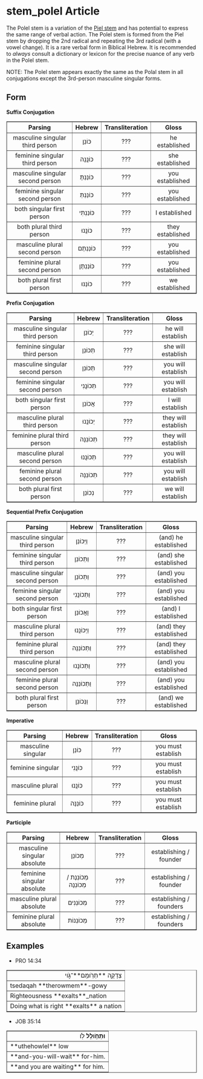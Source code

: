 # stem_polel Article
The Polel stem is a variation of the [Piel stem](https://git.door43.org/Door43/en-uhg/src/master/content/stem_piel/02.md) and has potential to express the same range of verbal action.  The Polel stem is formed from the Piel stem by dropping the 2nd radical and repeating the 3rd radical (with a vowel change).  It is a rare verbal form in Biblical Hebrew.  It is recommended to *always* consult a dictionary or lexicon for the precise nuance of any verb in the Polel stem.

NOTE: The Polel stem appears exactly the same as the Polal stem in all conjugations except the 3rd-person masculine singular forms.

## Form

**Suffix Conjugation**
<table border="1" class="docutils">
<tr class="row-odd"><th>Parsing</th><th>Hebrew</th><th>Transliteration</th><th>Gloss</th>
</tr>
<tr class="row-even" align="center"><td>masculine singular third person</td><td>כּוֹנֵן</td><td>???</td><td>he established</td>
</tr>
<tr class="row-odd" align="center"><td>feminine singular third person</td><td>כּוֹנֲנָה</td><td>???</td><td>she established</td>
</tr>
<tr class="row-even" align="center"><td>masculine singular second person</td><td>כּוֹנַנְתָּ</td><td>???</td><td>you established</td>
</tr>
<tr class="row-odd" align="center"><td>feminine singular second person</td><td>כּוֹנַנְתְּ</td><td>???</td><td>you established</td>
</tr>
<tr class="row-even" align="center"><td>both singular first person</td><td>כּוֹנַנְתִּי</td><td>???</td><td>I established</td>
</tr>
<tr class="row-odd" align="center"><td>both plural third person</td><td>כּוֹנֲנוּ</td><td>???</td><td>they established</td>
</tr>
<tr class="row-even" align="center"><td>masculine plural second person</td><td>כּוֹנַנְתֶּם</td><td>???</td><td>you established</td>
</tr>
<tr class="row-odd" align="center"><td>feminine plural second person</td><td>כּוֹנַנְתֶּן</td><td>???</td><td>you established</td>
</tr>
<tr class="row-even" align="center"><td>both plural first person</td><td>כּוֹנַנּוּ</td><td>???</td><td>we established</td>
</tr>
</tbody>
</table>

**Prefix Conjugation**
<table border="1" class="docutils">
<tr class="row-odd"><th>Parsing</th><th>Hebrew</th><th>Transliteration</th><th>Gloss</th>
</tr>
<tr class="row-even" align="center"><td>masculine singular third person</td><td>יְכוֹנֵן</td><td>???</td><td>he will establish</td>
</tr>
<tr class="row-odd" align="center"><td>feminine singular third person</td><td>תְּכוֹנֵן</td><td>???</td><td>she will establish</td>
</tr>
<tr class="row-even" align="center"><td>masculine singular second person</td><td>תְּכוֹנֵן</td><td>???</td><td>you will establish</td>
</tr>
<tr class="row-odd" align="center"><td>feminine singular second person</td><td>תְּכוֹנֲנִי</td><td>???</td><td>you will establish</td>
</tr>
<tr class="row-even" align="center"><td>both singular first person</td><td>אֲכוֹנֵן</td><td>???</td><td>I will establish</td>
</tr>
<tr class="row-odd" align="center"><td>masculine plural third person</td><td>יְכוֹנֲנוּ</td><td>???</td><td>they will establish</td>
</tr>
<tr class="row-even" align="center"><td>feminine plural third person</td><td>תְּכוֹנֵנָּה</td><td>???</td><td>they will establish</td>
</tr>
<tr class="row-odd" align="center"><td>masculine plural second person</td><td>תְּכוֹנֲנוּ</td><td>???</td><td>you will establish</td>
</tr>
<tr class="row-even" align="center"><td>feminine plural second person</td><td>תְּכוֹנֵנָּה</td><td>???</td><td>you will establish</td>
</tr>
<tr class="row-odd" align="center"><td>both plural first person</td><td>נְכוֹנֵן</td><td>???</td><td>we will establish</td>
</tr>
</tbody>
</table>

**Sequential Prefix Conjugation**
<table border="1" class="docutils">
<tr class="row-odd"><th>Parsing</th><th>Hebrew</th><th>Transliteration</th><th>Gloss</th>
</tr>
<tr class="row-even" align="center"><td>masculine singular third person</td><td>וַיְּכוֹנֵן</td><td>???</td><td>(and) he established</td>
</tr>
<tr class="row-odd" align="center"><td>feminine singular third person</td><td>וַתְּכוֹנֵן</td><td>???</td><td>(and) she established</td>
</tr>
<tr class="row-even" align="center"><td>masculine singular second person</td><td>וַתְּכוֹנֵן</td><td>???</td><td>(and) you established</td>
</tr>
<tr class="row-odd" align="center"><td>feminine singular second person</td><td>וַתְּכוֹנֲנִי</td><td>???</td><td>(and) you established</td>
</tr>
<tr class="row-even" align="center"><td>both singular first person</td><td>וָאֲכוֹנֵן</td><td>???</td><td>(and) I established</td>
</tr>
<tr class="row-odd" align="center"><td>masculine plural third person</td><td>וַיְּכוֹנֲנוּ</td><td>???</td><td>(and) they established</td>
</tr>
<tr class="row-even" align="center"><td>feminine plural third person</td><td>וַתְּכוֹנֵנָּה</td><td>???</td><td>(and) they established</td>
</tr>
<tr class="row-odd" align="center"><td>masculine plural second person</td><td>וַתְּכוֹנֲנוּ</td><td>???</td><td>(and) you established</td>
</tr>
<tr class="row-even" align="center"><td>feminine plural second person</td><td>וַתְּכוֹנֵנָּה</td><td>???</td><td>(and) you established</td>
</tr>
<tr class="row-odd" align="center"><td>both plural first person</td><td>וַנְּכוֹנֵן</td><td>???</td><td>(and) we established</td>
</tr>
</tbody>
</table>

**Imperative**
<table border="1" class="docutils">
<tr class="row-odd"><th>Parsing</th><th>Hebrew</th><th>Transliteration</th><th>Gloss</th>
</tr>
<tr class="row-even" align="center"><td>masculine singular</td><td>כּוֹנֵן</td><td>???</td><td>you must establish</td>
</tr>
<tr class="row-odd" align="center"><td>feminine singular</td><td>כּוֹנֲנִי</td><td>???</td><td>you must establish</td>
</tr>
<tr class="row-even" align="center"><td>masculine plural</td><td>כּוֹנֲנוּ</td><td>???</td><td>you must establish</td>
</tr>
<tr class="row-odd" align="center"><td>feminine plural</td><td>כּוֹנֵנָּה</td><td>???</td><td>you must establish</td>
</tr>
</tbody>
</table>

**Participle**
<table border="1" class="docutils">
<tr class="row-odd"><th>Parsing</th><th>Hebrew</th><th>Transliteration</th><th>Gloss</th>
</tr>
<tr class="row-even" align="center"><td>masculine singular absolute</td><td>מְכוֹנֵן</td><td>???</td><td>establishing / founder</td>
</tr>
<tr class="row-odd" align="center"><td>feminine singular absolute</td><td>מְכוֹנְנֶת / מְכוֹנְנָה</td><td>???</td><td>establishing / founder</td>
</tr>
<tr class="row-even" align="center"><td>masculine plural absolute</td><td>מְכוֹנְנִים</td><td>???</td><td>establishing / founders</td>
</tr>
<tr class="row-odd" align="center"><td>feminine plural absolute</td><td>מְכוֹנְנוֹת</td><td>???</td><td>establishing / founders</td>
</tr>
</tbody>
</table>

## Examples

* PRO 14:34
<table border="1" class="docutils">
<colgroup>
<col width="100%" />
</colgroup>
<tbody valign="top">
<tr class="row-odd" align="right"><td>צְדָקָ֥ה **תְרֹֽומֵֽם**־גֹּ֑וי</td>
</tr>
<tr class="row-even"><td>tsedaqah **therowmem**-gowy</td>
</tr>
<tr class="row-odd"><td>Righteousness **exalts**_nation</td>
</tr>
<tr class="row-even"><td>Doing what is right **exalts** a nation</td>
</tr>
</tbody>
</table>

* JOB 35:14
<table border="1" class="docutils">
<colgroup>
<col width="100%" />
</colgroup>
<tbody valign="top">
<tr class="row-odd" align="right"><td><b>וּתְחֹ֥ולֵֽל</b> לֹֽו׃</td>
</tr>
<tr class="row-even"><td>**uthehowlel** low</td>
</tr>
<tr class="row-odd"><td>**and-you-will-wait** for-him.</td>
</tr>
<tr class="row-even"><td>**and you are waiting** for him.</td>
</tr>
</tbody>
</table>